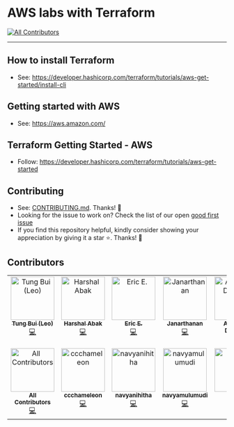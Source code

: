 # AWS labs with Terraform
<!-- ALL-CONTRIBUTORS-BADGE:START - Do not remove or modify this section -->
[![All Contributors](https://img.shields.io/badge/all_contributors-13-orange.svg?style=flat-square)](#contributors-)
<!-- ALL-CONTRIBUTORS-BADGE:END -->

---
## How to install Terraform

- See: https://developer.hashicorp.com/terraform/tutorials/aws-get-started/install-cli

## Getting started with AWS
- See: https://aws.amazon.com/

## Terraform Getting Started - AWS 

- Follow: https://developer.hashicorp.com/terraform/tutorials/aws-get-started

## Contributing
- See: [CONTRIBUTING.md](https://github.com/tungbq/aws-lab-with-terraform/blob/main/CONTRIBUTING.md). Thanks! 💖
- Looking for the issue to work on? Check the list of our open [good first issue](https://github.com/tungbq/aws-lab-with-terraform/issues?q=is%3Aissue+is%3Aopen+label%3A%22good+first+issue%22)
- If you find this repository helpful, kindly consider showing your appreciation by giving it a star ⭐. Thanks! 💖

## Contributors

<!-- ALL-CONTRIBUTORS-LIST:START - Do not remove or modify this section -->
<!-- prettier-ignore-start -->
<!-- markdownlint-disable -->
<table>
  <tbody>
    <tr>
      <td align="center" valign="top" width="14.28%"><a href="https://github.com/tungbq"><img src="https://avatars.githubusercontent.com/u/85242618?v=4?s=100" width="100px;" alt="Tung Bui (Leo)"/><br /><sub><b>Tung Bui (Leo)</b></sub></a><br /><a href="https://github.com/tungbq/aws-lab-with-terraform/commits?author=tungbq" title="Code">💻</a></td>
      <td align="center" valign="top" width="14.28%"><a href="https://github.com/Harshal662"><img src="https://avatars.githubusercontent.com/u/79760384?v=4?s=100" width="100px;" alt="Harshal Abak"/><br /><sub><b>Harshal Abak</b></sub></a><br /><a href="https://github.com/tungbq/aws-lab-with-terraform/commits?author=Harshal662" title="Code">💻</a></td>
      <td align="center" valign="top" width="14.28%"><a href="http://www.linkedin.com/in/ericethridge"><img src="https://avatars.githubusercontent.com/u/22569319?v=4?s=100" width="100px;" alt="Eric E."/><br /><sub><b>Eric E.</b></sub></a><br /><a href="https://github.com/tungbq/aws-lab-with-terraform/commits?author=Intelrunner" title="Code">💻</a></td>
      <td align="center" valign="top" width="14.28%"><a href="https://github.com/blacklovertech"><img src="https://avatars.githubusercontent.com/u/93751501?v=4?s=100" width="100px;" alt="Janarthanan"/><br /><sub><b>Janarthanan</b></sub></a><br /><a href="https://github.com/tungbq/aws-lab-with-terraform/commits?author=blacklovertech" title="Code">💻</a></td>
      <td align="center" valign="top" width="14.28%"><a href="https://github.com/Abraham12611"><img src="https://avatars.githubusercontent.com/u/113689862?v=4?s=100" width="100px;" alt="Abraham Dahunsi"/><br /><sub><b>Abraham Dahunsi</b></sub></a><br /><a href="https://github.com/tungbq/aws-lab-with-terraform/commits?author=Abraham12611" title="Code">💻</a></td>
      <td align="center" valign="top" width="14.28%"><a href="http://devazc.netlify.app"><img src="https://avatars.githubusercontent.com/u/122866331?v=4?s=100" width="100px;" alt="Deva Chandragiri"/><br /><sub><b>Deva Chandragiri</b></sub></a><br /><a href="https://github.com/tungbq/aws-lab-with-terraform/commits?author=Devazc" title="Code">💻</a></td>
      <td align="center" valign="top" width="14.28%"><a href="https://vedangithokal.hashnode.dev"><img src="https://avatars.githubusercontent.com/u/117835144?v=4?s=100" width="100px;" alt="Vedangi Thokal"/><br /><sub><b>Vedangi Thokal</b></sub></a><br /><a href="https://github.com/tungbq/aws-lab-with-terraform/commits?author=vedangit" title="Code">💻</a></td>
    </tr>
    <tr>
      <td align="center" valign="top" width="14.28%"><a href="https://allcontributors.org"><img src="https://avatars.githubusercontent.com/u/46410174?v=4?s=100" width="100px;" alt="All Contributors"/><br /><sub><b>All Contributors</b></sub></a><br /><a href="https://github.com/tungbq/aws-lab-with-terraform/commits?author=all-contributors" title="Code">💻</a></td>
      <td align="center" valign="top" width="14.28%"><a href="https://github.com/ccchameleon"><img src="https://avatars.githubusercontent.com/u/97427549?v=4?s=100" width="100px;" alt="ccchameleon"/><br /><sub><b>ccchameleon</b></sub></a><br /><a href="https://github.com/tungbq/aws-lab-with-terraform/commits?author=ccchameleon" title="Code">💻</a></td>
      <td align="center" valign="top" width="14.28%"><a href="https://github.com/navyanihitha"><img src="https://avatars.githubusercontent.com/u/136195092?v=4?s=100" width="100px;" alt="navyanihitha"/><br /><sub><b>navyanihitha</b></sub></a><br /><a href="https://github.com/tungbq/aws-lab-with-terraform/commits?author=navyanihitha" title="Code">💻</a></td>
      <td align="center" valign="top" width="14.28%"><a href="https://github.com/navyamulumudi"><img src="https://avatars.githubusercontent.com/u/46550424?v=4?s=100" width="100px;" alt="navyamulumudi"/><br /><sub><b>navyamulumudi</b></sub></a><br /><a href="https://github.com/tungbq/aws-lab-with-terraform/commits?author=navyamulumudi" title="Code">💻</a></td>
      <td align="center" valign="top" width="14.28%"><a href="https://github.com/Atomicrypt"><img src="https://avatars.githubusercontent.com/u/85078088?v=4?s=100" width="100px;" alt="CJ"/><br /><sub><b>CJ</b></sub></a><br /><a href="https://github.com/tungbq/aws-lab-with-terraform/commits?author=Atomicrypt" title="Code">💻</a></td>
      <td align="center" valign="top" width="14.28%"><a href="https://github.com/viktoriussuwandi"><img src="https://avatars.githubusercontent.com/u/68414300?v=4?s=100" width="100px;" alt="Viktorius Suwandi"/><br /><sub><b>Viktorius Suwandi</b></sub></a><br /><a href="https://github.com/tungbq/aws-lab-with-terraform/commits?author=viktoriussuwandi" title="Code">💻</a></td>
    </tr>
  </tbody>
</table>

<!-- markdownlint-restore -->
<!-- prettier-ignore-end -->

<!-- ALL-CONTRIBUTORS-LIST:END -->
<!-- prettier-ignore-start -->
<!-- markdownlint-disable -->

<!-- markdownlint-restore -->
<!-- prettier-ignore-end -->

<!-- ALL-CONTRIBUTORS-LIST:END -->
